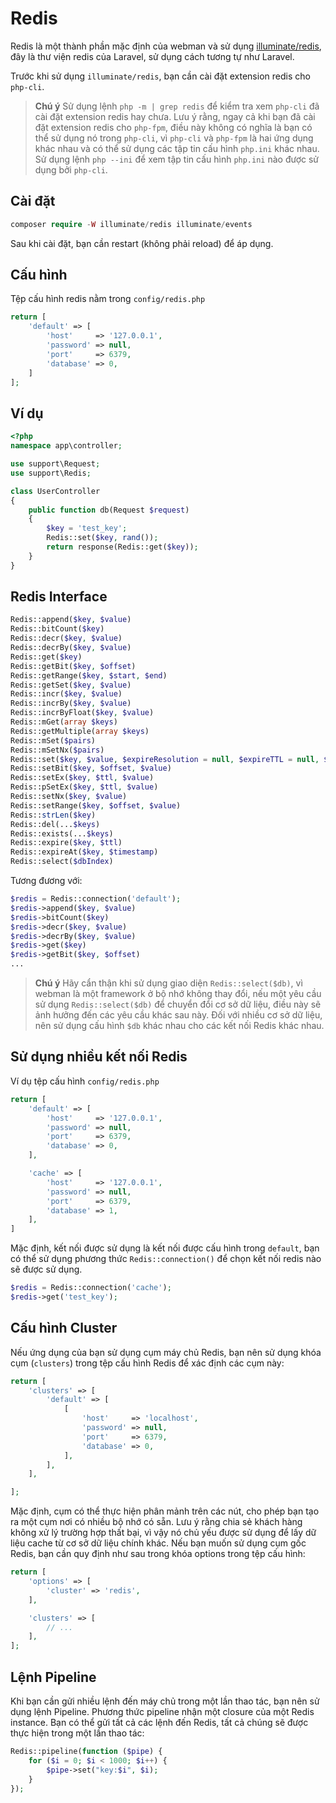# Redis

Redis là một thành phần mặc định của webman và sử dụng [illuminate/redis](https://github.com/illuminate/redis), đây là thư viện redis của Laravel, sử dụng cách tương tự như Laravel.

Trước khi sử dụng `illuminate/redis`, bạn cần cài đặt extension redis cho `php-cli`.

> **Chú ý**
> Sử dụng lệnh `php -m | grep redis` để kiểm tra xem `php-cli` đã cài đặt extension redis hay chưa. Lưu ý rằng, ngay cả khi bạn đã cài đặt extension redis cho `php-fpm`, điều này không có nghĩa là bạn có thể sử dụng nó trong `php-cli`, vì `php-cli` và `php-fpm` là hai ứng dụng khác nhau và có thể sử dụng các tập tin cấu hình `php.ini` khác nhau. Sử dụng lệnh `php --ini` để xem tập tin cấu hình `php.ini` nào được sử dụng bởi `php-cli`.

## Cài đặt

```php
composer require -W illuminate/redis illuminate/events
```

Sau khi cài đặt, bạn cần restart (không phải reload) để áp dụng.

## Cấu hình

Tệp cấu hình redis nằm trong `config/redis.php`
```php
return [
    'default' => [
        'host'     => '127.0.0.1',
        'password' => null,
        'port'     => 6379,
        'database' => 0,
    ]
];
```

## Ví dụ

```php
<?php
namespace app\controller;

use support\Request;
use support\Redis;

class UserController
{
    public function db(Request $request)
    {
        $key = 'test_key';
        Redis::set($key, rand());
        return response(Redis::get($key));
    }
}
```

## Redis Interface

```php
Redis::append($key, $value)
Redis::bitCount($key)
Redis::decr($key, $value)
Redis::decrBy($key, $value)
Redis::get($key)
Redis::getBit($key, $offset)
Redis::getRange($key, $start, $end)
Redis::getSet($key, $value)
Redis::incr($key, $value)
Redis::incrBy($key, $value)
Redis::incrByFloat($key, $value)
Redis::mGet(array $keys)
Redis::getMultiple(array $keys)
Redis::mSet($pairs)
Redis::mSetNx($pairs)
Redis::set($key, $value, $expireResolution = null, $expireTTL = null, $flag = null)
Redis::setBit($key, $offset, $value)
Redis::setEx($key, $ttl, $value)
Redis::pSetEx($key, $ttl, $value)
Redis::setNx($key, $value)
Redis::setRange($key, $offset, $value)
Redis::strLen($key)
Redis::del(...$keys)
Redis::exists(...$keys)
Redis::expire($key, $ttl)
Redis::expireAt($key, $timestamp)
Redis::select($dbIndex)
```

Tương đương với:
```php
$redis = Redis::connection('default');
$redis->append($key, $value)
$redis->bitCount($key)
$redis->decr($key, $value)
$redis->decrBy($key, $value)
$redis->get($key)
$redis->getBit($key, $offset)
...
```

> **Chú ý**
> Hãy cẩn thận khi sử dụng giao diện `Redis::select($db)`, vì webman là một framework ở bộ nhớ không thay đổi, nếu một yêu cầu sử dụng `Redis::select($db)` để chuyển đổi cơ sở dữ liệu, điều này sẽ ảnh hưởng đến các yêu cầu khác sau này. Đối với nhiều cơ sở dữ liệu, nên sử dụng cấu hình `$db` khác nhau cho các kết nối Redis khác nhau.

## Sử dụng nhiều kết nối Redis

Ví dụ tệp cấu hình `config/redis.php`
```php
return [
    'default' => [
        'host'     => '127.0.0.1',
        'password' => null,
        'port'     => 6379,
        'database' => 0,
    ],

    'cache' => [
        'host'     => '127.0.0.1',
        'password' => null,
        'port'     => 6379,
        'database' => 1,
    ],
]
```
Mặc định, kết nối được sử dụng là kết nối được cấu hình trong `default`, bạn có thể sử dụng phương thức `Redis::connection()` để chọn kết nối redis nào sẽ được sử dụng.

```php
$redis = Redis::connection('cache');
$redis->get('test_key');
```

## Cấu hình Cluster

Nếu ứng dụng của bạn sử dụng cụm máy chủ Redis, bạn nên sử dụng khóa cụm (`clusters`) trong tệp cấu hình Redis để xác định các cụm này:

```php
return [
    'clusters' => [
        'default' => [
            [
                'host'     => 'localhost',
                'password' => null,
                'port'     => 6379,
                'database' => 0,
            ],
        ],
    ],

];
```

Mặc định, cụm có thể thực hiện phân mảnh trên các nút, cho phép bạn tạo ra một cụm nơi có nhiều bộ nhớ có sẵn. Lưu ý rằng chia sẻ khách hàng không xử lý trường hợp thất bại, vì vậy nó chủ yếu được sử dụng để lấy dữ liệu cache từ cơ sở dữ liệu chính khác. Nếu bạn muốn sử dụng cụm gốc Redis, bạn cần quy định như sau trong khóa options trong tệp cấu hình:

```php
return [
    'options' => [
        'cluster' => 'redis',
    ],

    'clusters' => [
        // ...
    ],
];
```

## Lệnh Pipeline

Khi bạn cần gửi nhiều lệnh đến máy chủ trong một lần thao tác, bạn nên sử dụng lệnh Pipeline. Phương thức pipeline nhận một closure của một Redis instance. Bạn có thể gửi tất cả các lệnh đến Redis, tất cả chúng sẽ được thực hiện trong một lần thao tác:

```php
Redis::pipeline(function ($pipe) {
    for ($i = 0; $i < 1000; $i++) {
        $pipe->set("key:$i", $i);
    }
});
```
